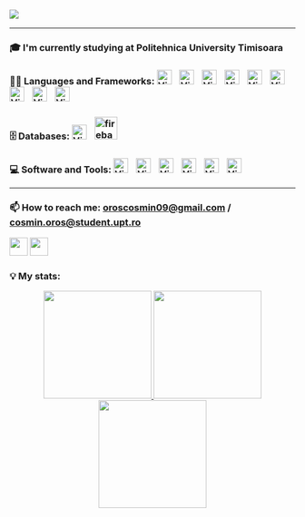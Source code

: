 ### <img src="https://readme-typing-svg.herokuapp.com?color=FFFFFF&lines=Hi%2C+I'm+Oros+Cosmin!+%F0%9F%91%8B">
---
### 🎓 I'm currently studying at Politehnica University Timisoara
### 👨‍💻 Languages and Frameworks:   <img  alt="Visual Studio Code" width="26px" src="https://cdn.jsdelivr.net/gh/devicons/devicon/icons/kotlin/kotlin-original.svg" style="padding-right:10px;" />  <img alt="Visual Studio Code" width="26px" src="https://cdn.jsdelivr.net/gh/devicons/devicon/icons/c/c-original.svg" style="padding-right:10px;" />  <img  alt="Visual Studio Code" width="26px" src="https://cdn.jsdelivr.net/gh/devicons/devicon/icons/cplusplus/cplusplus-original.svg" style="padding-right:10px;" />  <img  alt="Visual Studio Code" width="26px" src="https://cdn.jsdelivr.net/gh/devicons/devicon/icons/csharp/csharp-original.svg" style="padding-right:10px;" />   <img  alt="Visual Studio Code" width="26px" src="https://cdn.jsdelivr.net/gh/devicons/devicon/icons/java/java-original.svg" style="padding-right:10px;" />  <img  alt="Visual Studio Code" width="26px" src="https://cdn.jsdelivr.net/gh/devicons/devicon/icons/python/python-original.svg" style="padding-right:10px;" />  <img  alt="Visual Studio Code" width="26px" src="https://cdn.jsdelivr.net/gh/devicons/devicon/icons/dart/dart-original.svg" style="padding-right:10px;" /> <img  alt="Visual Studio Code" width="26px" src="https://cdn.jsdelivr.net/gh/devicons/devicon/icons/flutter/flutter-original.svg" style="padding-right:10px;" />  <img  alt="Visual Studio Code" width="26px" src="https://cdn.jsdelivr.net/gh/devicons/devicon/icons/matlab/matlab-original.svg" style="padding-right:10px;" /> 
### 🗄️ Databases: <img  alt="Visual Studio Code" width="26px" src="https://cdn.jsdelivr.net/gh/devicons/devicon/icons/mysql/mysql-original.svg" style="padding-right:10px;" /> <a href="https://firebase.google.com/" target="_blank" rel="noreferrer"> <img src="https://www.vectorlogo.zone/logos/firebase/firebase-icon.svg" alt="firebase" width="40" height="40"/> </a>
### 💻 Software and Tools: <img  alt="Visual Studio Code" width="26px" src="https://cdn.jsdelivr.net/gh/devicons/devicon/icons/linux/linux-original.svg" style="padding-right:10px;" />   <img  alt="Visual Studio Code" width="26px" src="https://cdn.jsdelivr.net/gh/devicons/devicon/icons/vscode/vscode-original.svg" style="padding-right:10px;" /> <img  alt="Visual Studio Code" width="26px" src="https://cdn.jsdelivr.net/gh/devicons/devicon/icons/pycharm/pycharm-original.svg" style="padding-right:10px;" /> <img  alt="Visual Studio Code" width="26px" src="https://cdn.jsdelivr.net/gh/devicons/devicon/icons/intellij/intellij-original.svg" style="padding-right:10px;" />   <img  alt="Visual Studio Code" width="26px" src="https://cdn.jsdelivr.net/gh/devicons/devicon/icons/git/git-original.svg" style="padding-right:10px;" />  <img  alt="Visual Studio Code" width="26px" src="https://cdn.jsdelivr.net/gh/devicons/devicon/icons/androidstudio/androidstudio-original.svg" style="padding-right:10px;" /> 
---
### 📫 How to reach me: oroscosmin09@gmail.com / cosmin.oros@student.upt.ro
<a href="https://www.instagram.com/cosmin.oros/" target="_blank" rel="noreferrer"><img src="https://raw.githubusercontent.com/danielcranney/readme-generator/main/public/icons/socials/instagram.svg" width="32" height="32" /></a>
 <a href="https://www.linkedin.com/in/oros-cosmin/" target="_blank" rel="noreferrer"><img src="https://raw.githubusercontent.com/danielcranney/readme-generator/main/public/icons/socials/linkedin.svg" width="32" height="32" /></a>

### 💡 My stats:
<p align="center">
<a href="https://github.com/cosmin-oros">
  <img height="190em" src="https://github-readme-stats.vercel.app/api?username=cosmin-oros&&show_icons=true&title_color=BB2AF5&icon_color=F5A80D&text_color=0DF596&bg_color=000000"/>
  <img height="190em" src="https://github-readme-stats-eight-theta.vercel.app/api/top-langs/?username=cosmin-oros&layout=compact&langs_count=10&theme=midnight-purple"/>
  <img height="190em" src="https://github-readme-streak-stats.herokuapp.com/?user=cosmin-oros&stroke=BB2AF5&background=000000&ring=BB2AF5&fire=BB2AF5&currStreakNum=0DF596&currStreakLabel=BB2AF5&sideNums=0DF596&sideLabels=0DF596&dates=0DF596">
</a>
</p>
